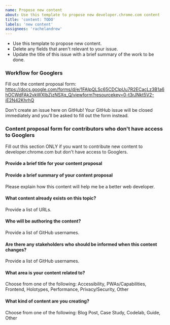 ```yaml
---
name: Propose new content
about: Use this template to propose new developer.chrome.com content
title: 'content: TODO'
labels: 'new content'
assignees: 'rachelandrew'
---
```


* Use this template to propose new content.
* Delete any fields that aren't relevant to your issue.
* Update the title of this issue with a brief summary of the work to be done.

### Workflow for Googlers

Fill out the content proposal form: https://docs.google.com/forms/d/e/1FAIpQLSc65CDClpUu7R2ECacLz3B1a6hOCWdFAk2vkWXIbZjzNSXq_Q/viewform?resourcekey=0-t3rJNkt5V2-iE2N42KhrhQ

Don't create an issue here on GitHub! Your GitHub issue will be closed
immediately and you'll be asked to fill out the form instead.

### Content proposal form for contributors who don't have access to Googlers

Fill out this section ONLY if you want to contribute new content to developer.chrome.com but don't have access to
Googlers.

#### Provide a brief title for your content proposal

#### Provide a brief summary of your content proposal

Please explain how this content will help me be a better web developer.

#### What content already exists on this topic?

Provide a list of URLs.

#### Who will be authoring the content?

Provide a list of GitHub usernames.

#### Are there any stakeholders who should be informed when this content changes?

Provide a list of GitHub usernames.

#### What area is your content related to?

Choose from one of the following: Accessibility, PWAs/Capabilities, Frontend, Holotypes, Performance, Privacy/Security, Other

#### What kind of content are you creating?

Choose from one of the following: Blog Post, Case Study, Codelab, Guide, Other
